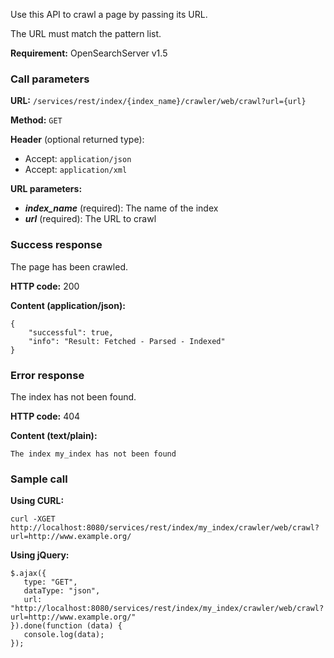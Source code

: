 Use this API to crawl a page by passing its URL.

The URL must match the pattern list. 

**Requirement:** OpenSearchServer v1.5

### Call parameters

**URL:** ```/services/rest/index/{index_name}/crawler/web/crawl?url={url}```

**Method:** ```GET```

**Header** (optional returned type):
- Accept: ```application/json```
- Accept: ```application/xml```

**URL parameters:**
- _**index_name**_ (required): The name of the index
- _**url**_ (required): The URL to crawl

### Success response
The page has been crawled.

**HTTP code:**
200

**Content (application/json):**

    {
        "successful": true,
        "info": "Result: Fetched - Parsed - Indexed"
    }


### Error response

The index has not been found.

**HTTP code:**
404

**Content (text/plain):**

    The index my_index has not been found


### Sample call

**Using CURL:**

    curl -XGET http://localhost:8080/services/rest/index/my_index/crawler/web/crawl?url=http://www.example.org/


**Using jQuery:**

    $.ajax({ 
       type: "GET",
       dataType: "json",
       url: "http://localhost:8080/services/rest/index/my_index/crawler/web/crawl?url=http://www.example.org/"
    }).done(function (data) {
       console.log(data);
    });
